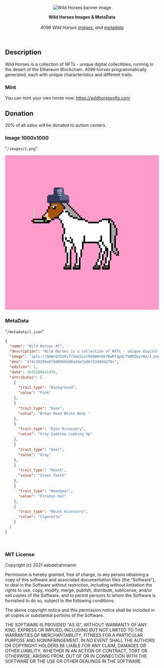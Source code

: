 
<p align="center">
  <a><img src="https://lh3.googleusercontent.com/29qNMGFvSDvO3xyVZHZjunqLFp4r03pl5JJbHDTzhs0wpNrfAbpYzECoFKm5wuyvP4qiti5ikd0MDBp0q47YPOOtrwuisbzcnHP3qQg=h600" title="Wild Horses banner image"/></a>
</p>
<p align="center">
  <b>
    Wild Horses Images & MetaData
  </b>

  <br>
  <br><i>4096 Wild Horses <a href="/images">images</a>, and <a href="/metadata">metadata</a></i>
</p>
<br/>

## Description
Wild Horses is a collection of NFTs - unique digital collectibles, running in the desert of the Ethereum Blockchain. 4096 horses programmatically generated, each with unique characteristics and different traits. 

### Mint
You can mint your own horse now: https://wildhorsesnfts.com

## Donation
20% of all sales will be donated to autism centers.

### Image 1000x1000
"`/images/1.png`"

![](/images/1.png)



### MetaData

"`/metadata/1.json`"

```json
{
  "name": "Wild Horses #1",
  "description": "Wild Horses is a collection of NFTs - unique digital collectibles, running in the desert of the Ethereum Blockchain. 4096 horses programmatically generated, each with unique characteristics and different traits.",
  "image": "ipfs://QmWrQ7U2Hif73mu2xsr9bDWHn9eYBwMfqpQCfbRMZoyrNe/1.png",
  "dna": "174c39256a0f9d8966b08a4de7a9bf33490d270c",
  "edition": 1,
  "date": 1635360641339,
  "attributes": [
    {
      "trait_type": "Background",
      "value": "Pink"
    },
    {
      "trait_type": "Base",
      "value": "Brown Head White Body "
    },
    {
      "trait_type": "Eyes Accessory",
      "value": "Gray Eyebrow Looking Up"
    },
    {
      "trait_type": "Hair",
      "value": "Gray"
    },
    {
      "trait_type": "Mouth",
      "value": "Green Teeth"
    },
    {
      "trait_type": "Headgear",
      "value": "Pirates Hat"
    },
    {
      "trait_type": "Mouth Accessory",
      "value": "Cigarette"
    }
  ]
}
```

<br/>

### MIT License

Copyright (c) 2021 aabdelrahmanm

Permission is hereby granted, free of charge, to any person obtaining a copy
of this software and associated documentation files (the "Software"), to deal
in the Software without restriction, including without limitation the rights
to use, copy, modify, merge, publish, distribute, sublicense, and/or sell
copies of the Software, and to permit persons to whom the Software is
furnished to do so, subject to the following conditions:

The above copyright notice and this permission notice shall be included in all
copies or substantial portions of the Software.

THE SOFTWARE IS PROVIDED "AS IS", WITHOUT WARRANTY OF ANY KIND, EXPRESS OR
IMPLIED, INCLUDING BUT NOT LIMITED TO THE WARRANTIES OF MERCHANTABILITY,
FITNESS FOR A PARTICULAR PURPOSE AND NONINFRINGEMENT. IN NO EVENT SHALL THE
AUTHORS OR COPYRIGHT HOLDERS BE LIABLE FOR ANY CLAIM, DAMAGES OR OTHER
LIABILITY, WHETHER IN AN ACTION OF CONTRACT, TORT OR OTHERWISE, ARISING FROM,
OUT OF OR IN CONNECTION WITH THE SOFTWARE OR THE USE OR OTHER DEALINGS IN THE
SOFTWARE.
